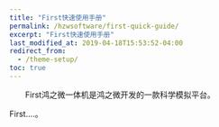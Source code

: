 ```yaml
---
title: "First快速使用手册"
permalink: /hzwsoftware/first-quick-guide/
excerpt: "First快速使用手册"
last_modified_at: 2019-04-18T15:53:52-04:00
redirect_from:
  - /theme-setup/
toc: true
---
```


 &emsp;&emsp;First鸿之微一体机是鸿之微开发的一款科学模拟平台。

First....。
